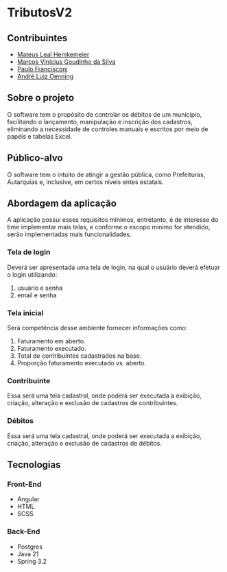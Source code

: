# TributosV2

## Contribuintes
* [Mateus Leal Hemkemeier](https://github.com/Mateuslh)
* [Marcos Vinicius Goudinho da Silva](https://github.com/marcosgoudinho)
* [Paulo Francisconi](https://github.com/pauloFrancisconi)
* [André Luiz Oenning](https://github.com/AndreLuizOenning)

## Sobre o projeto
O software tem o propósito de controlar os débitos de um município, facilitando o lançamento, manipulação e inscrição
dos cadastros, eliminando a necessidade de controles manuais e escritos por meio de papéis e tabelas Excel.

## Público-alvo
O software tem o intuito de atingir a gestão pública, como Prefeituras, Autarquias e, inclusive, em certos níveis entes
estatais.

## Abordagem da aplicação
A aplicação possui esses requisitos mínimos, entretanto, é de interesse do time implementar mais telas, e conforme o escopo
mínimo for atendido, serão implementadas mais funcionalidades.

### Tela de login
Deverá ser apresentada uma tela de login, na qual o usuário deverá efetuar o login utilizando:
1. usuário e senha
2. email e senha

### Tela inicial
Será competência desse ambiente fornecer informações como:
1. Faturamento em aberto.
2. Faturamento executado.
3. Total de contribuintes cadastrados na base.
4. Proporção faturamento executado vs. aberto.

### Contribuinte
Essa será uma tela cadastral, onde poderá ser executada a exibição, criação, alteração e exclusão de cadastros de
contribuintes.

### Débitos
Essa será uma tela cadastral, onde poderá ser executada a exibição, criação, alteração e exclusão de cadastros de
débitos.

## Tecnologias
### Front-End
* Angular
* HTML
* SCSS
### Back-End
* Postgres
* Java 21
* Spring 3.2
